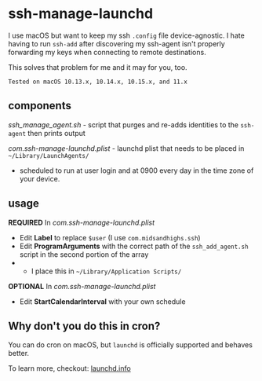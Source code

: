 ssh-manage-launchd
===============

I use macOS but want to keep my ssh `.config` file device-agnostic. I hate having to run `ssh-add` after discovering my ssh-agent isn't properly forwarding my keys when connecting to remote destinations. 

This solves that problem for me and it may for you, too.

`Tested on macOS 10.13.x, 10.14.x, 10.15.x, and 11.x`

components
----------

*ssh_manage_agent.sh* - script that purges and re-adds identities to the `ssh-agent` then prints output

*com.ssh-manage-launchd.plist* - launchd plist that needs to be placed in `~/Library/LaunchAgents/`
* scheduled to run at user login and at 0900 every day in the time zone of your device.

usage
-----

**REQUIRED**
In *com.ssh-manage-launchd.plist*  
* Edit **Label** to replace `$user` (I use `com.midsandhighs.ssh`)
* Edit **ProgramArguments** with the correct path of the `ssh_add_agent.sh` script in the second portion of the array
* * I place this in `~/Library/Application Scripts/`

**OPTIONAL**
In *com.ssh-manage-launchd.plist*
* Edit **StartCalendarInterval** with your own schedule

Why don't you do this in cron?
----------------
You can do cron on macOS, but `launchd` is officially supported and behaves better. 

To learn more, checkout: [launchd.info](https://launchd.info)
